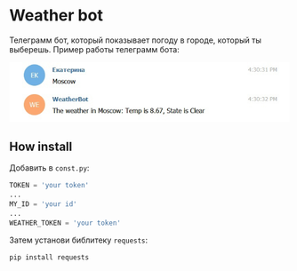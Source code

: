 # Weather bot
Телеграмм бот, который показывает погоду в городе, который ты выберешь. Пример работы телеграмм бота:

![image info](./img/ex.jpg)

## How install
Добавить в `const.py`:
```python
TOKEN = 'your token'
...
MY_ID = 'your id'
...
WEATHER_TOKEN = 'your token'
```

Затем установи библитеку `requests`:

```bash
pip install requests
```

